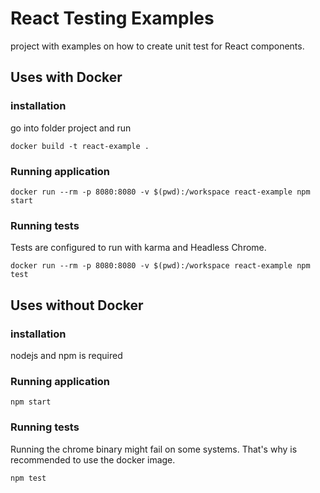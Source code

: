 # React Testing Examples
project with examples on how to create unit test for React components.

## Uses with Docker

### installation
go into folder project and run

```
docker build -t react-example .
```

### Running application
```
docker run --rm -p 8080:8080 -v $(pwd):/workspace react-example npm start
```

### Running tests
Tests are configured to run with karma and Headless Chrome.
```
docker run --rm -p 8080:8080 -v $(pwd):/workspace react-example npm test
```

## Uses without Docker

### installation
nodejs and npm is required

### Running application
```
npm start
```

### Running tests
Running the chrome binary might fail on some systems. That's why is recommended to use the docker image.
```
npm test
```